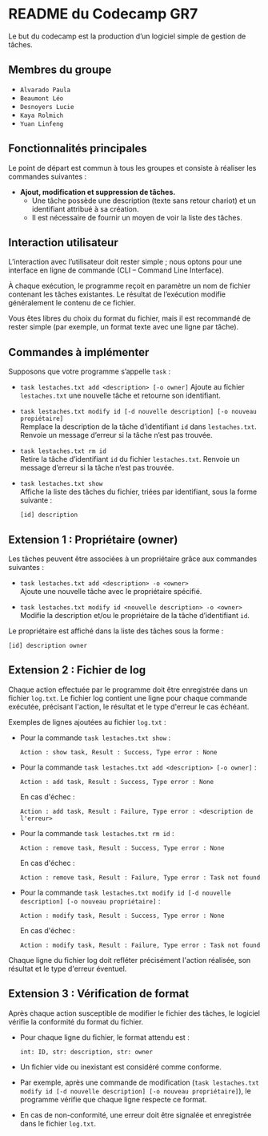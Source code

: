 # README du Codecamp GR7

Le but du codecamp est la production d’un logiciel simple de gestion de tâches.

## Membres du groupe

- `Alvarado Paula`
- `Beaumont Léo`
- `Desnoyers Lucie`
- `Kaya Rolmich`
- `Yuan Linfeng`

## Fonctionnalités principales

Le point de départ est commun à tous les groupes et consiste à réaliser les commandes suivantes :

- **Ajout, modification et suppression de tâches.**
   - Une tâche possède une description (texte sans retour chariot) et un identifiant attribué à sa création.
   - Il est nécessaire de fournir un moyen de voir la liste des tâches.

## Interaction utilisateur

L’interaction avec l’utilisateur doit rester simple ; nous optons pour une interface en ligne de commande (CLI – Command Line Interface).

À chaque exécution, le programme reçoit en paramètre un nom de fichier contenant les tâches existantes. Le résultat de l’exécution modifie généralement le contenu de ce fichier.

Vous êtes libres du choix du format du fichier, mais il est recommandé de rester simple (par exemple, un format texte avec une ligne par tâche).

## Commandes à implémenter

Supposons que votre programme s’appelle `task` :

- `task lestaches.txt add <description> [-o owner]`
   Ajoute au fichier `lestaches.txt` une nouvelle tâche et retourne son identifiant.

- `task lestaches.txt modify id [-d nouvelle description] [-o nouveau propiétaire]`  
   Remplace la description de la tâche d’identifiant `id` dans `lestaches.txt`. Renvoie un message d’erreur si la tâche n’est pas trouvée.

- `task lestaches.txt rm id`  
   Retire la tâche d’identifiant `id` du fichier `lestaches.txt`. Renvoie un message d’erreur si la tâche n’est pas trouvée.

- `task lestaches.txt show`  
   Affiche la liste des tâches du fichier, triées par identifiant, sous la forme suivante :

   ```
   [id] description
   ```

## Extension 1 : Propriétaire (owner)

Les tâches peuvent être associées à un propriétaire grâce aux commandes suivantes :

- `task lestaches.txt add <description> -o <owner>`  
   Ajoute une nouvelle tâche avec le propriétaire spécifié.

- `task lestaches.txt modify id <nouvelle description> -o <owner>`  
   Modifie la description et/ou le propriétaire de la tâche d’identifiant `id`.

Le propriétaire est affiché dans la liste des tâches sous la forme :

```
[id] description owner
```
## Extension 2 : Fichier de log

Chaque action effectuée par le programme doit être enregistrée dans un fichier `log.txt`. Le fichier log contient une ligne pour chaque commande exécutée, précisant l'action, le résultat et le type d'erreur le cas échéant.

Exemples de lignes ajoutées au fichier `log.txt` :

- Pour la commande `task lestaches.txt show` :  
   ```
   Action : show task, Result : Success, Type error : None
   ```

- Pour la commande `task lestaches.txt add <description> [-o owner]` :  
   ```
   Action : add task, Result : Success, Type error : None
   ```
   En cas d'échec :
   ```
   Action : add task, Result : Failure, Type error : <description de l'erreur>
   ```

- Pour la commande `task lestaches.txt rm id` :  
   ```
   Action : remove task, Result : Success, Type error : None
   ```
   En cas d'échec :
   ```
   Action : remove task, Result : Failure, Type error : Task not found
   ```

- Pour la commande `task lestaches.txt modify id [-d nouvelle description] [-o nouveau propriétaire]` :  
   ```
   Action : modify task, Result : Success, Type error : None
   ```
   En cas d'échec :
   ```
   Action : modify task, Result : Failure, Type error : Task not found
   ```

Chaque ligne du fichier log doit refléter précisément l'action réalisée, son résultat et le type d'erreur éventuel.

## Extension 3 : Vérification de format

Après chaque action susceptible de modifier le fichier des tâches, le logiciel vérifie la conformité du format du fichier.

- Pour chaque ligne du fichier, le format attendu est :
  
  ```
  int: ID, str: description, str: owner
  ```

- Un fichier vide ou inexistant est considéré comme conforme.

- Par exemple, après une commande de modification (`task lestaches.txt modify id [-d nouvelle description] [-o nouveau propriétaire]`), le programme vérifie que chaque ligne respecte ce format.

- En cas de non-conformité, une erreur doit être signalée et enregistrée dans le fichier `log.txt`.
